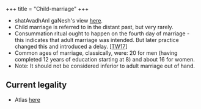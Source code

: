 +++
title = "Child-marriage"
+++
- shatAvadhAnI gaNesh's view [here](https://www.youtube.com/watch?v=kXustFOkOr4&feature=em-uploademail).
- Child marriage is referred to in the distant past, but very rarely.
- Consummation ritual ought to happen on the fourth day of marriage - this indicates that adult marriage was intended. But later practice changed this and introduced a delay. \[[TW17](https://twitter.com/agnimaan/status/849856736110362624)\]
- Common ages of marriage, classically, were: 20 for men (having completed 12 years of education starting at 8) and about 16 for women.
- Note: It should not be considered inferior to adult marriage out of hand.

## Current legality
- Atlas [here](https://www.girlsnotbrides.org/learning-resources/child-marriage-atlas/atlas/)

